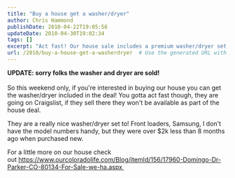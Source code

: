```yaml
---
title: "Buy a house get a washer/dryer"
author: Chris Hammond
publishDate: 2010-04-22T19:05:56
updateDate: 2010-04-30T19:02:34
tags: []
excerpt: "Act fast! Our house sale includes a premium washer/dryer set, but they're also listed on Craigslist. Snap up this deal before they're gone!"
url: /2010/buy-a-house-get-a-washerdryer  # Use the generated URL with year
---
```

<p><strong>UPDATE: sorry folks the washer and dryer are sold!</strong><br /> <br /> So this weekend only, if you're interested in buying our house you can get the washer/dryer included in the deal! You gotta act fast though, they are going on Craigslist, if they sell there they won't be available as part of the house deal.</p> <p>They are a really nice washer/dryer set to! Front loaders, Samsung, I don't have the model numbers handy, but they were over $2k less than 8 months ago when purchased new.</p> <p>For a little more on our house check out&nbsp;<a href="https://www.ourcoloradolife.com/Blog/itemId/156/17960-Domingo-Dr-Parker-CO-80134-For-Sale-we-ha.aspx ">https://www.ourcoloradolife.com/Blog/itemId/156/17960-Domingo-Dr-Parker-CO-80134-For-Sale-we-ha.aspx&nbsp;</a></p>

